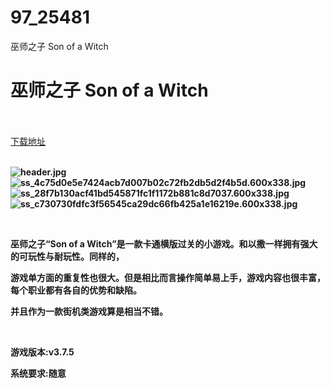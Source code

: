 # 97_25481
巫师之子 Son of a Witch
# 巫师之子 Son of a Witch
 <br/></br>
[下载地址](https://www.switch520.cc/article/25481 "下载地址")
<br/></br>

<p><strong><img title="header.jpg" src="https://www.switch520.cc/muke_img/2021_12_12_408eb9fa9360d.jpg" alt="header.jpg"></strong><br>
<strong><img title="ss_4c75d0e5e7424acb7d007b02c72fb2db5d2f4b5d.600x338.jpg" src="https://www.switch520.cc/muke_img/2021_12_12_4a25a4035e39b.jpg" alt="ss_4c75d0e5e7424acb7d007b02c72fb2db5d2f4b5d.600x338.jpg"></strong><br>
<strong><img title="ss_28f7b130acf41bd545871fc1f1172b881c8d7037.600x338.jpg" src="https://www.switch520.cc/muke_img/2021_12_12_98ed4ca578e67.jpg" alt="ss_28f7b130acf41bd545871fc1f1172b881c8d7037.600x338.jpg"></strong><br>
<strong><img title="ss_c730730fdfc3f56545ca29dc66fb425a1e16219e.600x338.jpg" src="https://www.switch520.cc/muke_img/2021_12_12_b60a35f8cb1fe.jpg" alt="ss_c730730fdfc3f56545ca29dc66fb425a1e16219e.600x338.jpg">&nbsp;</strong></p>
<p>&nbsp;</p>
<p><strong>巫师之子“Son of a Witch”是一款卡通横版过关的小游戏。和以撒一样拥有强大的可玩性与耐玩性。同样的，</strong></p>
<p><strong>游戏单方面的重复性也很大。但是相比而言操作简单易上手，游戏内容也很丰富，每个职业都有各自的优势和缺陷。</strong></p>
<p><strong>并且作为一款街机类游戏算是相当不错。</strong></p>
<p>&nbsp;</p>
<p><strong>游戏版本:v3.7.5</strong></p>
<p><strong>系统要求:随意</strong></p>



